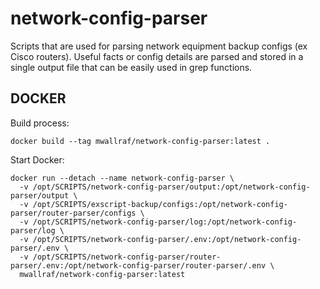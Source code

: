 # network-config-parser

Scripts that are used for parsing network equipment backup configs (ex Cisco routers). Useful facts or config details are parsed and stored in a single output file that can be easily used in grep functions.


## DOCKER

Build process:

```
docker build --tag mwallraf/network-config-parser:latest .
```

Start Docker:

```
docker run --detach --name network-config-parser \
  -v /opt/SCRIPTS/network-config-parser/output:/opt/network-config-parser/output \
  -v /opt/SCRIPTS/exscript-backup/configs:/opt/network-config-parser/router-parser/configs \
  -v /opt/SCRIPTS/network-config-parser/log:/opt/network-config-parser/log \
  -v /opt/SCRIPTS/network-config-parser/.env:/opt/network-config-parser/.env \
  -v /opt/SCRIPTS/network-config-parser/router-parser/.env:/opt/network-config-parser/router-parser/.env \
  mwallraf/network-config-parser:latest
```

